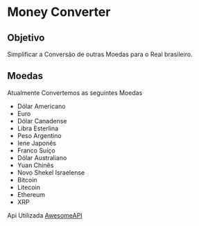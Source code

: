 # Money Converter
 ## Objetivo

 Simplificar a Conversão de outras Moedas para o Real brasileiro.

## Moedas
Atualmente Convertemos as seguintes Moedas

 * Dólar Americano
 * Euro
 * Dólar Canadense
 * Libra Esterlina
 * Peso Argentino
 * Iene Japonês
 * Franco Suíço
 * Dólar Australiano
 * Yuan Chinês
 * Novo Shekel Israelense
 * Bitcoin
 * Litecoin
 * Ethereum
 * XRP

 Api Utilizada [AwesomeAPI](https://docs.awesomeapi.com.br/api-de-moedas)